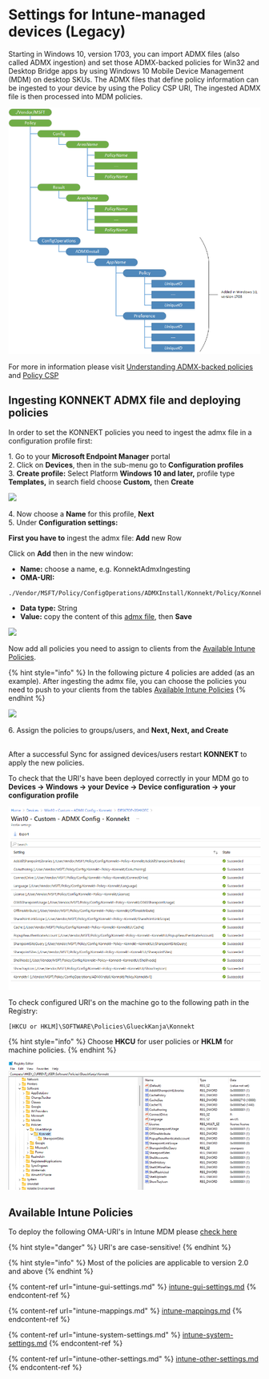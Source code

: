 # Settings for Intune-managed devices (Legacy)

Starting in Windows 10, version 1703, you can import ADMX files (also called ADMX ingestion) and set those ADMX-backed policies for Win32 and Desktop Bridge apps by using Windows 10 Mobile Device Management (MDM) on desktop SKUs. The ADMX files that define policy information can be ingested to your device by using the Policy CSP URI, The ingested ADMX file is then processed into MDM policies.

![](../../../.gitbook/assets/provisioning-csp-policy.png)

For more in information please visit [Understanding ADMX-backed policies](https://docs.microsoft.com/en-us/windows/client-management/mdm/understanding-admx-backed-policies) and [Policy CSP](https://docs.microsoft.com/en-us/windows/client-management/mdm/policy-configuration-service-provider)&#x20;

## Ingesting KONNEKT ADMX file **and deploying policies**

In order to set the KONNEKT policies you need to ingest the admx file in a configuration profile first:

1\. Go to your **Microsoft Endpoint Manager** portal\
2\. Click on **Devices**, then in the sub-menu go to **Configuration profiles**\
3\. **Create profile:** Select Platform **Windows 10 and later,** profile type **Templates,** in search field choose **Custom,** then **Create**

![](<../../../.gitbook/assets/2021-07-14 10\_17\_11-Window.png>)

4\. Now choose a **Name** for this profile, **Next**\
5\. Under **Configuration settings:**

**First you have to** ingest the admx file: **Add** new Row

Click on **Add** then in the new window:

* **Name:** choose a name, e.g. KonnektAdmxIngesting
* **OMA-URI:**&#x20;

```
./Vendor/MSFT/Policy/ConfigOperations/ADMXInstall/Konnekt/Policy/KonnektAdmx

```

* **Data type:** String
* **Value:** copy the content of this [admx file](../#admx-adml-files), then **Save**

![](<../../../.gitbook/assets/2021-07-14 11\_10\_18-Window (1).png>)

Now add all policies you need to assign to clients from the [Available Intune Policies](./#available-intune-policies).

{% hint style="info" %}
In the following picture 4 policies are added (as an example). After ingesting the admx file, you can choose the policies you need to push to your clients from the tables [Available Intune Policies](./#available-intune-policies)&#x20;
{% endhint %}

![](<../../../.gitbook/assets/2021-07-14 11\_32\_28-Window.png>)

6\. Assign the policies to groups/users, and **Next, Next, and Create**

\
After a successful Sync for assigned devices/users restart **KONNEKT** to apply the new policies.

To check that the URI's have been deployed correctly in your MDM go to **Devices -> Windows -> your Device -> Device configuration -> your configuration profile**

![](../../../.gitbook/assets/Policies.png)

To check configured URI's on the machine go to the following path in the Registry:

```
[HKCU or HKLM]\SOFTWARE\Policies\GlueckKanja\Konnekt
```

{% hint style="info" %}
Choose **HKCU** for user policies or **HKLM** for machine policies.
{% endhint %}

![](../../../.gitbook/assets/KonnektRegistry.png)

## Available Intune Policies

To deploy the following OMA-URI's in Intune MDM please [check here](./#ingesting-konnekt-admx-file-and-deploying-policies)

{% hint style="danger" %}
URI's are case-sensitive!
{% endhint %}

{% hint style="info" %}
Most of the policies are applicable to version 2.0 and above
{% endhint %}

{% content-ref url="intune-gui-settings.md" %}
[intune-gui-settings.md](intune-gui-settings.md)
{% endcontent-ref %}

{% content-ref url="intune-mappings.md" %}
[intune-mappings.md](intune-mappings.md)
{% endcontent-ref %}

{% content-ref url="intune-system-settings.md" %}
[intune-system-settings.md](intune-system-settings.md)
{% endcontent-ref %}

{% content-ref url="intune-other-settings.md" %}
[intune-other-settings.md](intune-other-settings.md)
{% endcontent-ref %}

